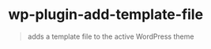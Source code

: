 wp-plugin-add-template-file
===========================

> adds a template file to the active WordPress theme
